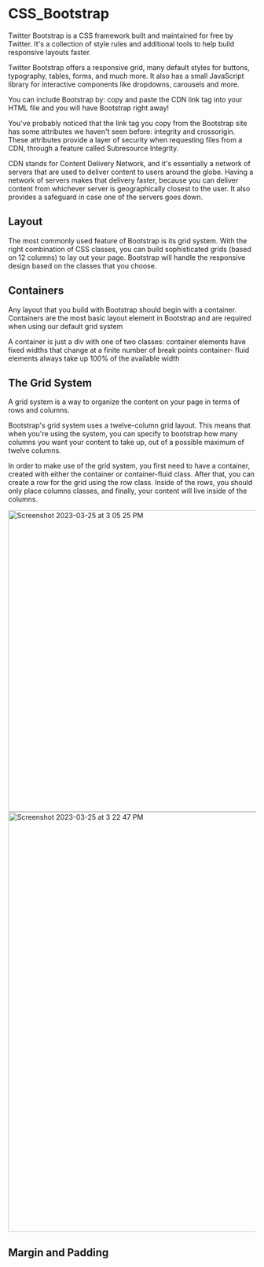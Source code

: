 # CSS_Bootstrap

Twitter Bootstrap is a CSS framework built and maintained for free by Twitter. It's a collection of style rules and additional tools to help build responsive layouts faster.

Twitter Bootstrap offers a responsive grid, many default styles for buttons, typography, tables, forms, and much more. It also has a small JavaScript library for interactive components like dropdowns, carousels and more.

You can include Bootstrap by:
copy and paste the CDN link tag into your HTML file and you will have Bootstrap right away!

You've probably noticed that the link tag you copy from the Bootstrap site has some attributes we haven't seen before: integrity and crossorigin. These attributes provide a layer of security when
requesting files from a CDN, through a feature called Subresource Integrity. 

CDN stands for Content Delivery Network, and it's essentially a network of servers that are used to deliver content to users around the globe. Having a network of servers makes that delivery faster, because you can deliver content from whichever server is geographically closest to the user. It also provides a safeguard in case one of the servers goes down.

## Layout

The most commonly used feature of Bootstrap is its grid system. With the right combination of CSS classes, you can build sophisticated grids (based on 12 columns) to lay out your page. Bootstrap will handle the responsive design based on the classes that you choose.

## Containers

Any layout that you build with Bootstrap should begin with a container. 
Containers are the most basic layout element in Bootstrap and are required when using our default grid system

A container is just a div with one of two classes: 
container elements have fixed widths that change at a finite number of break points
container- fluid elements always take up 100% of the available width

## The Grid System

A grid system is a way to organize the content on your page in terms of rows and columns.

Bootstrap's grid system uses a twelve-column grid layout. This means that when you're using the system, you can specify to bootstrap how many columns you want your content to take up, out of a possible maximum of twelve columns.

In order to make use of the grid system, you first need to have a container, created with either the container or container-fluid class. After that, you can create a row for the grid using the row class. Inside of the rows, you should only place columns classes, and finally, your content will live inside of the columns.



<img width="613" alt="Screenshot 2023-03-25 at 3 05 25 PM" src="https://user-images.githubusercontent.com/101606295/227736573-c2f9c679-03fe-45da-96ec-aff1a9a4a015.png">

<img width="853" alt="Screenshot 2023-03-25 at 3 22 47 PM" src="https://user-images.githubusercontent.com/101606295/227737348-a9bd214f-750e-4e66-8495-be5fe7771e64.png">

## Margin and Padding



